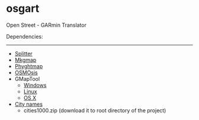 osgart
======

Open Street - GARmin Translator

Dependencies:
_____
* [Splitter](http://www.mkgmap.org.uk/download/splitter.html)
* [Mkgmap](http://www.mkgmap.org.uk/download/mkgmap.html)
* [Phyghtmap](http://katze.tfiu.de/projects/phyghtmap/#Download)
* [OSMOsis](http://bretth.dev.openstreetmap.org/osmosis-build/osmosis-latest.zip)
* GMapTool
    + [Windows](http://www.gmaptool.eu/en/content/windows-setup)
    + [Linux](http://www.gmaptool.eu/en/content/linux-version)
    + [OS X](http://www.gmaptool.eu/en/content/os-x-version)
* [City names](http://download.geonames.org/export/dump/)
    + cities1000.zip (download it to root directory of the project)
